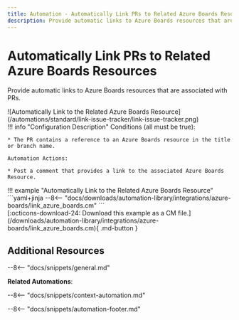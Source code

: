 ```yaml
---
title: Automation - Automatically Link PRs to Related Azure Boards Resources
description: Provide automatic links to Azure Boards resources that are associated with PRs.
---
```

# Automatically Link PRs to Related Azure Boards Resources


<!-- --8<-- [start:example]-->
Provide automatic links to Azure Boards resources that are associated with PRs.

<div class="automationImage" markdown="1">
![Automatically Link to the Related Azure Boards Resource](/automations/standard/link-issue-tracker/link-issue-tracker.png)
</div>
<div class="automationDescription" markdown="1">
!!! info "Configuration Description"
    Conditions (all must be true):

    * The PR contains a reference to an Azure Boards resource in the title or branch name.

    Automation Actions:

    * Post a comment that provides a link to the associated Azure Boards Resource.

</div>
<div class="automationExample" markdown="1">
!!! example "Automatically Link to the Related Azure Boards Resource"
    ```yaml+jinja
    --8<-- "docs/downloads/automation-library/integrations/azure-boards/link_azure_boards.cm"
    ```
    <div class="result" markdown>
      <span>
      [:octicons-download-24: Download this example as a CM file.](/downloads/automation-library/integrations/azure-boards/link_azure_boards.cm){ .md-button }
      </span>
    </div>
</div>
<!-- --8<-- [end:example]-->

## Additional Resources

--8<-- "docs/snippets/general.md"

**Related Automations**:

--8<-- "docs/snippets/context-automation.md"

--8<-- "docs/snippets/automation-footer.md"
